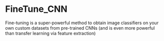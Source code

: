 # FineTune_CNN

Fine-tuning is a super-powerful method to obtain image classifiers on your own custom datasets from pre-trained CNNs (and is even more powerful than transfer learning via feature extraction)
